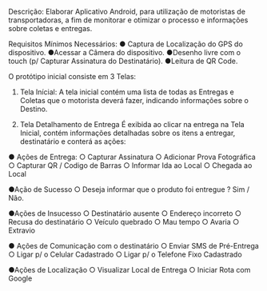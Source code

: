 Descrição:
Elaborar Aplicativo Android, para utilização de motoristas de transportadoras, a fim
de monitorar e otimizar o processo e informações sobre coletas e entregas.

Requisitos Mínimos Necessários:
  ● Captura de Localização do GPS do dispositivo.
  ●Acessar a Câmera  do dispositivo.
  ●Desenho livre com o touch (p/ Capturar Assinatura do Destinatário).
  ●Leitura de QR Code.

O protótipo inicial consiste em 3 Telas:


1. Tela Inícial:
A tela inicial contém uma lista de todas as Entregas e Coletas que o motorista
deverá fazer, indicando informações sobre o Destino.

2. Tela Detalhamento de Entrega
É exibida ao clicar na entrega na Tela Inicial, contém informações detalhadas  sobre
os itens a entregar,  destinatário e conterá as ações:

● Ações de Entrega:
    ○   Capturar Assinatura
    ○   Adicionar Prova Fotográfica
    ○   Capturar QR / Codigo de Barras
    ○   Informar Ida ao Local
    ○   Chegada ao Local

●Ação de Sucesso
    ○   Deseja informar que o produto foi entregue ? Sim / Não.

●Ações de Insucesso
    ○  Destinatário ausente
    ○  Endereço incorreto
    ○  Recusa do destinatário
    ○  Veículo quebrado
    ○  Mau tempo
    ○  Avaria
    ○  Extravio

● Ações de Comunicação com o destinatário
    ○  Enviar SMS de Pré-Entrega
    ○  Ligar p/ o Celular Cadastrado
    ○  Ligar p/ o Telefone Fixo Cadastrado

●Ações de Localização
    ○  Visualizar Local de Entrega
    ○  Iniciar Rota com Google

